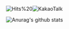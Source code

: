 ![Hits](https://hits.seeyoufarm.com/api/count/incr/badge.svg?url=https%3A%2F%2Fgithub.com%2FAstraKR&count_bg=%234AB6E7&title_bg=%23555555&icon=opsgenie.svg&icon_color=%23E7E7E7&title=%EB%B0%A9%EB%AC%B8%EC%9E%90&edge_flat=false)%20![KakaoTalk](https://img.shields.io/badge/-카카오톡-blue?style=flat-square&logo=google%20Messages&logoColor=black&link=https://open.kakao.com/me/AstraKR)

![Anurag's github stats](https://github-readme-stats.vercel.app/api?username=AstraKR&show_icons=true&theme=prussian)
